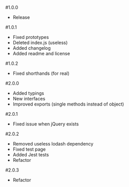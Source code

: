 #1.0.0
* Release

#1.0.1
* Fixed prototypes
* Deleted index.js (useless)
* Added changelog
* Added readme and license

#1.0.2
* Fixed shorthands (for real)

#2.0.0
* Added typings
* New interfaces
* Improved exports (single methods instead of object)

#2.0.1
* Fixed issue when jQuery exists

#2.0.2
* Removed useless lodash dependency
* Fixed test page
* Added Jest tests
* Refactor

#2.0.3
* Refactor

